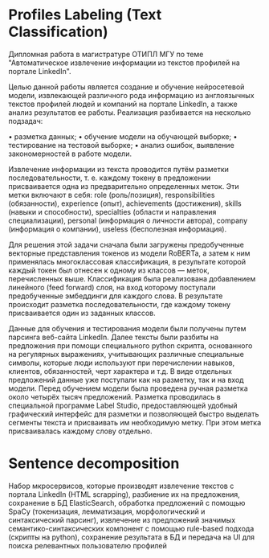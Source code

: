 # Profiles Labeling (Text Classification)

Дипломная работа в магистратуре ОТИПЛ МГУ по теме "Автоматическое извлечение информации из текстов профилей на портале LinkedIn".

Целью данной работы является создание и обучение нейросетевой модели, извлекающей различного рода информацию из англоязычных текстов профилей людей и компаний на портале LinkedIn, а также анализ результатов ее работы. Реализация разбивается на несколько подзадач:

•	разметка данных;
•	обучение модели на обучающей выборке;
•	тестирование на тестовой выборке;
•	анализ ошибок, выявление закономерностей в работе модели.

Извлечение информации из текста проводится путём разметки последовательности, т. е. каждому токену в предложении присваивается одна из предварительно определенных меток. Эти метки включают в себя: role (роль/позиция), responsibilities (обязанности), experience (опыт), achievements (достижения), skills (навыки и способности), specialties (области и направления специализации), personal (информация о личности автора), company (информация о компании), useless (бесполезная информация).

Для решения этой задачи сначала были загружены предобученные векторные представления токенов из модели RoBERTa, а затем к ним применялась многоклассовая классификация, в результате которой каждый токен был отнесен к одному из классов — меток, перечисленных выше. Классификация была реализована добавлением линейного (feed forward) слоя, на вход которому поступали предобученные эмбеддинги для каждого слова. В результате происходит разметка последовательности, где каждому токену присваивается один из заданных классов.

Данные для обучения и тестирования модели были получены путем парсинга веб-сайта LinkedIn. Далее тексты были разбиты на предложения при помощи специального python скрипта, основанного на регулярных выражениях, учитывающих различные специальные символы, которые люди используют при перечислении навыков, клиентов, обязанностей, черт характера и т.д. В виде отдельных предложений данные уже поступали как на разметку, так и на вход модели. Перед обучением модели была проведена ручная разметка около четырёх тысяч предложений. Разметка проводилась в специальной программе Label Studio, предоставляющей удобный графический интерфейс для разметки и позволяющей быстро выделать сегменты текста и присваивать им необходимую метку. При этом метка присваивалась каждому слову отдельно.

# Sentence decomposition

Набор мкросервисов, которые производят извлечение текстов с портала LinkedIn (HTML scrapping), разбиение их на предложения, сохранение в БД ElasticSearch, обработка предложений с помощью SpaCy (токенизация, лемматизация, морфологический и синтаксический парсинг), извлечение из предложений значимых семантико-синтаксических компонент с помощью rule-based подхода (скрипты на python), сохранение результата в БД и передача на UI для поиска релевантных пользователю профилей
